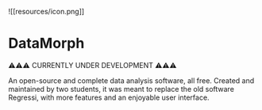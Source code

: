 ![[resources/icon.png]]
# DataMorph

⚠⚠⚠ CURRENTLY UNDER DEVELOPMENT ⚠⚠⚠

An open-source and complete data analysis software, all free. Created and maintained by two students, it was meant to replace the old software Regressi, with more features and an enjoyable user interface.
